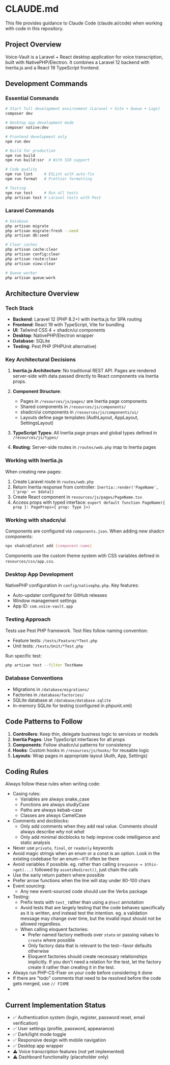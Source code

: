 # CLAUDE.md

This file provides guidance to Claude Code (claude.ai/code) when working with code in this repository.

## Project Overview

Voice-Vault is a Laravel + React desktop application for voice transcription, built with NativePHP/Electron. It combines a Laravel 12 backend with Inertia.js and a React 19 TypeScript frontend.

## Development Commands

### Essential Commands
```bash
# Start full development environment (Laravel + Vite + Queue + Logs)
composer dev

# Desktop app development mode
composer native:dev

# Frontend development only
npm run dev

# Build for production
npm run build
npm run build:ssr  # With SSR support

# Code quality
npm run lint     # ESLint with auto-fix
npm run format   # Prettier formatting

# Testing
npm run test     # Run all tests
php artisan test # Laravel tests with Pest
```

### Laravel Commands
```bash
# Database
php artisan migrate
php artisan migrate:fresh --seed
php artisan db:seed

# Clear caches
php artisan cache:clear
php artisan config:clear
php artisan route:clear
php artisan view:clear

# Queue worker
php artisan queue:work
```

## Architecture Overview

### Tech Stack
- **Backend**: Laravel 12 (PHP 8.2+) with Inertia.js for SPA routing
- **Frontend**: React 19 with TypeScript, Vite for bundling
- **UI**: Tailwind CSS 4 + shadcn/ui components
- **Desktop**: NativePHP/Electron wrapper
- **Database**: SQLite
- **Testing**: Pest PHP (PHPUnit alternative)

### Key Architectural Decisions

1. **Inertia.js Architecture**: No traditional REST API. Pages are rendered server-side with data passed directly to React components via Inertia props.

2. **Component Structure**: 
   - Pages in `/resources/js/pages/` are Inertia page components
   - Shared components in `/resources/js/components/`
   - shadcn/ui components in `/resources/js/components/ui/`
   - Layouts define page templates (AuthLayout, AppLayout, SettingsLayout)

3. **TypeScript Types**: All Inertia page props and global types defined in `/resources/js/types/`

4. **Routing**: Server-side routes in `/routes/web.php` map to Inertia pages

### Working with Inertia.js

When creating new pages:
1. Create Laravel route in `routes/web.php`
2. Return Inertia response from controller: `Inertia::render('PageName', ['prop' => $data])`
3. Create React component in `resources/js/pages/PageName.tsx`
4. Access props with typed interface: `export default function PageName({ prop }: PageProps<{ prop: Type }>)`

### Working with shadcn/ui

Components are configured via `components.json`. When adding new shadcn components:
```bash
npx shadcn@latest add [component-name]
```

Components use the custom theme system with CSS variables defined in `resources/css/app.css`.

### Desktop App Development

NativePHP configuration in `config/nativephp.php`. Key features:
- Auto-updater configured for GitHub releases
- Window management settings
- App ID: `com.voice-vault.app`

### Testing Approach

Tests use Pest PHP framework. Test files follow naming convention:
- Feature tests: `/tests/Feature/*Test.php`
- Unit tests: `/tests/Unit/*Test.php`

Run specific test:
```bash
php artisan test --filter TestName
```

### Database Conventions

- Migrations in `/database/migrations/`
- Factories in `/database/factories/`
- SQLite database at `/database/database.sqlite`
- In-memory SQLite for testing (configured in phpunit.xml)

## Code Patterns to Follow

1. **Controllers**: Keep thin, delegate business logic to services or models
2. **Inertia Pages**: Use TypeScript interfaces for all props
3. **Components**: Follow shadcn/ui patterns for consistency
4. **Hooks**: Custom hooks in `/resources/js/hooks/` for reusable logic
5. **Layouts**: Wrap pages in appropriate layout (Auth, App, Settings)

## Coding Rules

Always follow these rules when writing code:

- Casing rules:
    - Variables are always snake_case
    - Functions are always studlyCase
    - Paths are always kebab-case
    - Classes are always CamelCase
- Comments and docblocks:
    - Only add comments when they add real value. Comments should always describe *why* not *what*
    - Only add minimal docblocks to help improve code intelligence and static analysis
- Never use `private`, `final`, or `readonly` keywords
- Avoid magic strings when an enum or a const is an option. Look in the existing codebase for an enum—it'll often be there
- Avoid variables if possible. eg. rather than calling `$response = $this->get(...)` followed by `assetsRedirect()`, just chain the calls
- Use the early return pattern where possible
- Prefer arrow functions when the line will stay under 80-100 chars
- Event sourcing:
    - Any new event-sourced code should use the Verbs package
- Testing:
    - Prefix tests with `test_` rather than using a `@test` annotation
    - Avoid tests that are largely testing that the code behaves specifically as it is written, and instead test the intention. eg. a validation message may change over time, but the invalid input should not be allowed regardless.
    - When calling eloquent factories:
        - Prefer named factory methods over `state` or passing values to `create` where possible
        - Only factory data that is relevant to the test--favor defaults otherwise
        - Eloquent factories should create necessary relationships implicitly. If you don't need a relation for the test, let the factory create it rather than creating it in the test.
- Always run PHP-CS-Fixer on your code before considering it done
- If there are "todo" comments that need to be resolved before the code gets merged, use `// FIXME`
- 
## Current Implementation Status

- ✅ Authentication system (login, register, password reset, email verification)
- ✅ User settings (profile, password, appearance)
- ✅ Dark/light mode toggle
- ✅ Responsive design with mobile navigation
- ✅ Desktop app wrapper
- ⚠️ Voice transcription features (not yet implemented)
- ⚠️ Dashboard functionality (placeholder only)
